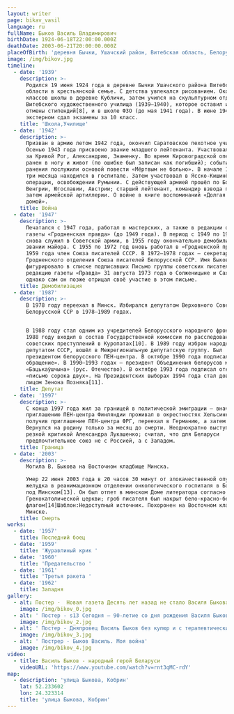 ```yaml
---
layout: writer
page: bikav_vasil
language: ru
fullName: Быков Василь Владимирович
birthDate: 1924-06-18T22:00:00.000Z
deathDate: 2003-06-21T20:00:00.000Z
placeOfBirth: 'деревня Бычки, Ушачский район, Витебская область, Белорусская ССР, СССР'
image: /img/bikov.jpg
timeline:
  - date: '1939'
    description: >-
      Родился 19 июня 1924 года в деревне Бычки Ушачского района Витебской
      области в крестьянской семье. С детства увлекался рисованием. Окончил 8
      классов школы в деревне Кубличи, затем учился на скульптурном отделении
      Витебского художественного училища (1939—1940), которое оставил из-за
      отмены стипендий[8], и в школе ФЗО (до мая 1941 года). В июне 1941 года
      экстерном сдал экзамены за 10 класс.
    title: 'Школа,Училище'
  - date: '1942'
    description: >-
      Призван в армию летом 1942 года, окончил Саратовское пехотное училище.
      Осенью 1943 года присвоено звание младшего лейтенанта. Участвовал в боях
      за Кривой Рог, Александрию, Знаменку. Во время Кировоградской операции
      ранен в ногу и живот (по ошибке был записан как погибший); события после
      ранения послужили основой повести «Мёртвым не больно». В начале 1944 года
      три месяца находился в госпитале. Затем участвовал в Ясско-Кишинёвской
      операции, освобождении Румынии. С действующей армией прошёл по Болгарии,
      Венгрии, Югославии, Австрии; старший лейтенант, командир взвода полковой,
      затем армейской артиллерии. О войне в книге воспоминаний «Долгая дорога
      домой».
    title: Война
  - date: '1947'
    description: >-
      Печатался с 1947 года, работал в мастерских, а также в редакции областной
      газеты «Гродненская правда» (до 1949 года). В период с 1949 по 1955 год
      снова служил в Советской армии, в 1955 году окончательно демобилизовался в
      звании майора. С 1955 по 1972 год вновь работал в «Гродненской правде». С
      1959 года член Союза писателей СССР. В 1972—1978 годах — секретарь
      Гродненского отделения Союза писателей Белорусской ССР. Имя Быкова
      фигурировало в списке подписавших Письмо группы советских писателей в
      редакцию газеты «Правда» 31 августа 1973 года о Солженицыне и Сахарове,
      однако сам он позже отрицал своё участие в этом письме.
    title: Демобилизация
  - date: '1987'
    description: >-
      В 1978 году переехал в Минск. Избирался депутатом Верховного Совета
      Белорусской ССР в 1978—1989 годах.


      В 1988 году стал одним из учредителей Белорусского народного фронта. В
      1988 году входил в состав Государственной комиссии по расследованию
      советских преступлений в Куропатах[10]. В 1989 году избран народным
      депутатом СССР, вошёл в Межрегиональную депутатскую группу. Был
      президентом белорусского ПЕН-центра. В октябре 1990 года подписал «Римское
      обращение». В 1990—1993 годах — президент Объединения белорусов мира
      «Бацькаўшчына» (рус. Отечество). В октябре 1993 года подписал открытое
      «письмо сорока двух». На Президентских выборах 1994 года стал доверенным
      лицом Зенона Позняка[11].
    title: Депутат
  - date: '1997'
    description: >-
      С конца 1997 года жил за границей в политической эмиграции — вначале по
      приглашению ПЕН-центра Финляндии проживал в окрестностях Хельсинки, затем,
      получив приглашение ПЕН-центра ФРГ, переехал в Германию, а затем в Чехию.
      Вернулся на родину только за месяц до смерти. Неоднократно выступал с
      резкой критикой Александра Лукашенко; считал, что для Беларуси
      предпочтительнее союз не с Россией, а с Западом.
    title: Граница
  - date: '2003'
    description: >-
      Могила В. Быкова на Восточном кладбище Минска.

      Умер 22 июня 2003 года в 20 часов 30 минут от злокачественной опухоли
      желудка в реанимационном отделении онкологического госпиталя в Боровлянах,
      под Минском[13]. Он был отпет в минском Доме литератора согласно обряду
      Грекокатолической церкви; гроб писателя был накрыт бело-красно-белым
      флагом[14]Шаблон:Недоступный источник. Похоронен на Восточном кладбище в
      Минске.
    title: Смерть
works:
  - date: '1957'
    title: Последний боец
  - date: '1959'
    title: 'Журавлиный крик '
  - date: '1960'
    title: 'Предательство '
  - date: '1961'
    title: 'Третья ракета '
  - date: '1962'
    title: Западня
gallery:
  - alt: Постер -  Новая газета Десять лет назад не стало Василя Быкова
    image: /img/bikov_0.jpg
  - alt: ' Постер - s13 Сегодня – 90-летие со дня рождения Василя Быкова'
    image: /img/bikov_2.jpg
  - alt: ' Постер - Дняпровец Василь Быков без купюр и с терапевтическим эффектом'
    image: /img/bikov_3.jpg
  - alt: ' Пострер - Быков Василь. Моя война'
    image: /img/bikov_4.jpg
video:
  - title: Василь Быков - народный герой Беларуси
    videoURL: 'https://www.youtube.com/watch?v=rnt3qMC-rdY'
map:
  - description: 'улица Быкова, Кобрин'
    lat: 52.233602
    lon: 24.323314
    title: 'улица Быкова, Кобрин'
---
```



